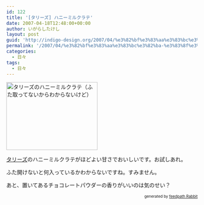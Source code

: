 ```yaml
---
id: 122
title: '[タリーズ] ハニーミルクラテ'
date: 2007-04-18T12:48:00+00:00
author: いがらしたけし
layout: post
guid: 'http://indigo-design.org/2007/04/%e3%82%bf%e3%83%aa%e3%83%bc%e3%82%ba-%e3%83%8f%e3%83%8b%e3%83%bc%e3%83%9f%e3%83%ab%e3%82%af%e3%83%a9%e3%83%86/'
permalink: '/2007/04/%e3%82%bf%e3%83%aa%e3%83%bc%e3%82%ba-%e3%83%8f%e3%83%8b%e3%83%bc%e3%83%9f%e3%83%ab%e3%82%af%e3%83%a9%e3%83%86/'
categories:
  - 日々
tags:
  - 日々
---
```

<a href="http://photozou.jp/photo/show/120767/3000337"><img src="http://art5.photozou.jp/pub/767/120767/photo/3000337.jpg" alt="タリーズのハニーミルクラテ（ふた取ってないからわからないけど）" height="179" width="240"></a><br />
<p><a href="http://www.tullys.co.jp/">タリーズ</a>のハニーミルクラテがほどよい甘さでおいしいです。お試しあれ。</p>
<p>ふた開けないと何入っているかわからないですね。すみません。</p>
<p>あと、置いてあるチョコレートパウダーの香りがいいのは気のせい？</p>
<div style="text-align: right;font-size: 10px">
&nbsp;&nbsp;<span>generated by <a href="http://feedpath.jp" title="feedpath Rabbit" target="_blank">feedpath Rabbit</a></span>
</div>
